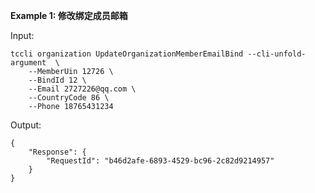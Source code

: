 **Example 1: 修改绑定成员邮箱**



Input: 

```
tccli organization UpdateOrganizationMemberEmailBind --cli-unfold-argument  \
    --MemberUin 12726 \
    --BindId 12 \
    --Email 2727226@qq.com \
    --CountryCode 86 \
    --Phone 18765431234
```

Output: 
```
{
    "Response": {
        "RequestId": "b46d2afe-6893-4529-bc96-2c82d9214957"
    }
}
```

